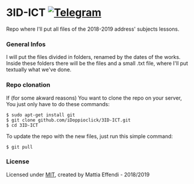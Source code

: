 # 3ID-ICT [![Telegram](https://img.shields.io/badge/Telegram-@iDoppioclick-blue.svg?style=flat)](https://t.me/iDoppioclick)
Repo where I'll put all files of the 2018-2019 address' subjects lessons.

### General Infos
I will put the files divided in folders, renamed by the dates of the works.
Inside these folders there will be the files and a small .txt file, where I'll put textually what we've done.

### Repo clonation
If (for some akward reasons) You want to clone the repo on your server, You just only have to do these commands:

    $ sudo apt-get install git
    $ git clone github.com/iDoppioclick/3ID-ICT.git
    $ cd 3ID-ICT
    
To update the repo with the new files, just run this simple command:

    $ git pull

### License
Licensed under [MIT](https://opensource.org/licenses/MIT), created by Mattia Effendi - 2018/2019
